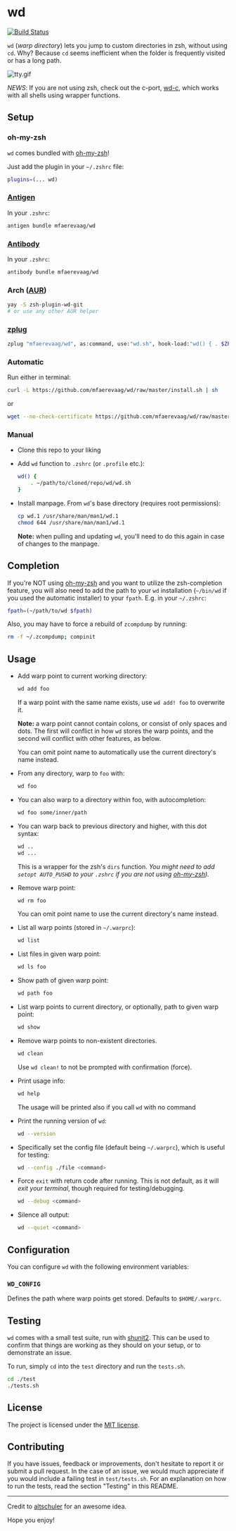 # wd

[![Build Status](https://travis-ci.org/mfaerevaag/wd.png?branch=master)](https://travis-ci.org/mfaerevaag/wd)

`wd` (*warp directory*) lets you jump to custom directories in zsh, without using `cd`. Why? Because `cd` seems inefficient when the folder is frequently visited or has a long path.

![tty.gif](https://raw.githubusercontent.com/mfaerevaag/wd/master/tty.gif)

*NEWS*: If you are not using zsh, check out the c-port, [wd-c](https://github.com/mfaerevaag/wd-c), which works with all shells using wrapper functions.

## Setup

### oh-my-zsh

`wd` comes bundled with [oh-my-zsh](https://github.com/ohmyzsh/ohmyzsh)!

Just add the plugin in your `~/.zshrc` file:

```zsh
plugins=(... wd)
```

### [Antigen](https://github.com/zsh-users/antigen)

In your `.zshrc`:

```zsh
antigen bundle mfaerevaag/wd
```

### [Antibody](https://github.com/getantibody/antibody)

In your `.zshrc`:

```zsh
antibody bundle mfaerevaag/wd
```

### Arch ([AUR](https://aur.archlinux.org/packages/zsh-plugin-wd-git/))

```zsh
yay -S zsh-plugin-wd-git
# or use any other AUR helper
```

### [zplug](https://github.com/zplug/zplug)

```zsh
zplug "mfaerevaag/wd", as:command, use:"wd.sh", hook-load:"wd() { . $ZPLUG_REPOS/mfaerevaag/wd/wd.sh }"
```

### Automatic

Run either in terminal:

```zsh
curl -L https://github.com/mfaerevaag/wd/raw/master/install.sh | sh
```

or

```zsh
wget --no-check-certificate https://github.com/mfaerevaag/wd/raw/master/install.sh -O - | sh
```

### Manual

* Clone this repo to your liking

* Add `wd` function to `.zshrc` (or `.profile` etc.):

  ```zsh
  wd() {
      . ~/path/to/cloned/repo/wd/wd.sh
  }
  ```

* Install manpage. From `wd`'s base directory (requires root permissions):

  ```zsh
  cp wd.1 /usr/share/man/man1/wd.1
  chmod 644 /usr/share/man/man1/wd.1
  ```

  **Note:** when pulling and updating `wd`, you'll need to do this again in case of changes to the manpage.

## Completion

If you're NOT using [oh-my-zsh](https://github.com/robbyrussell/oh-my-zsh) and you want to utilize the zsh-completion feature, you will also need to add the path to your `wd` installation (`~/bin/wd` if you used the automatic installer) to your `fpath`. E.g. in your `~/.zshrc`:

```zsh
fpath=(~/path/to/wd $fpath)
```

Also, you may have to force a rebuild of `zcompdump` by running:

```zsh
rm -f ~/.zcompdump; compinit
```

## Usage

* Add warp point to current working directory:

  ```zsh
  wd add foo
  ```

  If a warp point with the same name exists, use `wd add! foo` to overwrite it.

  **Note:** a warp point cannot contain colons, or consist of only spaces and dots. The first will conflict in how `wd` stores the warp points, and the second will conflict with other features, as below.

  You can omit point name to automatically use the current directory's name instead.

* From any directory, warp to `foo` with:

  ```zsh
  wd foo
  ```

* You can also warp to a directory within foo, with autocompletion:

  ```zsh
  wd foo some/inner/path
  ```

* You can warp back to previous directory and higher, with this dot syntax:

  ```zsh
  wd ..
  wd ...
  ```

  This is a wrapper for the zsh's `dirs` function.
  _You might need to add `setopt AUTO_PUSHD` to your `.zshrc` if you are not using [oh-my-zsh](https://github.com/ohmyzsh/ohmyzsh))._

* Remove warp point:

  ```zsh
  wd rm foo
  ```

  You can omit point name to use the current directory's name instead.

* List all warp points (stored in `~/.warprc`):

  ```zsh
  wd list
  ```

* List files in given warp point:

  ```zsh
  wd ls foo
  ```

* Show path of given warp point:

  ```zsh
  wd path foo
  ```

* List warp points to current directory, or optionally, path to given warp point:

  ```zsh
  wd show
  ```

* Remove warp points to non-existent directories.

  ```zsh
  wd clean
  ```

  Use `wd clean!` to not be prompted with confirmation (force).

* Print usage info:

  ```zsh
  wd help
  ```

  The usage will be printed also if you call `wd` with no command

* Print the running version of `wd`:

  ```zsh
  wd --version
  ```

* Specifically set the config file (default being `~/.warprc`), which is useful for testing:

  ```zsh
  wd --config ./file <command>
  ```

* Force `exit` with return code after running. This is not default, as it will *exit your terminal*, though required for testing/debugging.

  ```zsh
  wd --debug <command>
  ```

* Silence all output:

  ```zsh
  wd --quiet <command>
  ```

## Configuration

You can configure `wd` with the following environment variables:

### `WD_CONFIG`

Defines the path where warp points get stored. Defaults to `$HOME/.warprc`.

## Testing

`wd` comes with a small test suite, run with [shunit2](https://code.google.com/p/shunit2/). This can be used to confirm that things are working as they should on your setup, or to demonstrate an issue.

To run, simply `cd` into the `test` directory and run the `tests.sh`.

```zsh
cd ./test
./tests.sh
```

## License

The project is licensed under the [MIT license](https://github.com/mfaerevaag/wd/blob/master/LICENSE).

## Contributing

If you have issues, feedback or improvements, don't hesitate to report it or submit a pull request. In the case of an issue, we would much appreciate if you would include a failing test in `test/tests.sh`. For an explanation on how to run the tests, read the section "Testing" in this README.

----

Credit to [altschuler](https://github.com/altschuler) for an awesome idea.

Hope you enjoy!
